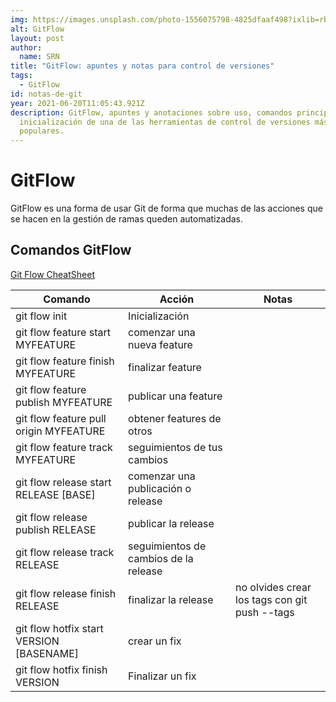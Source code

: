 ```yaml
---
img: https://images.unsplash.com/photo-1556075798-4825dfaaf498?ixlib=rb-1.2.1&ixid=eyJhcHBfaWQiOjEyMDd9&fit=crop
alt: GitFlow
layout: post
author:
  name: SRN
title: "GitFlow: apuntes y notas para control de versiones"
tags:
  - GitFlow
id: notas-de-git
year: 2021-06-20T11:05:43.921Z
description: GitFlow, apuntes y anotaciones sobre uso, comandos principales e
  inicialización de una de las herramientas de control de versiones más
  populares.
---
```

# GitFlow

GitFlow es una forma de usar Git de forma que muchas de las acciones que se hacen en la gestión de ramas queden automatizadas.



## Comandos GitFlow

[Git Flow CheatSheet](https://danielkummer.github.io/git-flow-cheatsheet/index.es_ES.html)

| **Comando**                               | **Acción**                            | **Notas**                                     |
| ----------------------------------------- | ------------------------------------- | --------------------------------------------- |
| git flow init                             | Inicialización                        |                                               |
| git flow feature start MYFEATURE          | comenzar una nueva feature            |                                               |
| git flow feature finish MYFEATURE         | finalizar feature                     |                                               |
| git flow feature publish MYFEATURE        | publicar una feature                  |                                               |
| git flow feature pull origin MYFEATURE    | obtener features de otros             |                                               |
| git flow feature track MYFEATURE          | seguimientos de tus cambios           |                                               |
| git flow release start RELEASE \[BASE]    | comenzar una publicación o release    |                                               |
| git flow release publish RELEASE          | publicar la release                   |                                               |
| git flow release track RELEASE            | seguimientos de cambios de la release |                                               |
| git flow release finish RELEASE           | finalizar la release                  | no olvides crear los tags con git push --tags |
| git flow hotfix start VERSION \[BASENAME] | crear un fix                          |                                               |
| git flow hotfix finish VERSION            | Finalizar un fix                      |                                               |